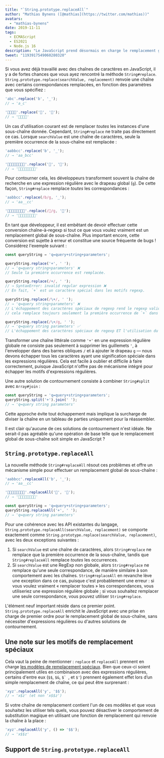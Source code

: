 ```yaml
---
title: "`String.prototype.replaceAll`"
author: "Mathias Bynens ([@mathias](https://twitter.com/mathias))"
avatars: 
  - "mathias-bynens"
date: 2019-11-11
tags: 
  - ECMAScript
  - ES2021
  - Node.js 16
description: "Le JavaScript prend désormais en charge le remplacement global de sous-chaînes grâce à la nouvelle API `String.prototype.replaceAll`."
tweet: "1193917549060280320"
---
```

Si vous avez déjà travaillé avec des chaînes de caractères en JavaScript, il y a de fortes chances que vous ayez rencontré la méthode `String#replace`. `String.prototype.replace(searchValue, replacement)` renvoie une chaîne avec certains correspondances remplacées, en fonction des paramètres que vous spécifiez :

<!--truncate-->
```js
'abc'.replace('b', '_');
// → 'a_c'

'🍏🍋🍊🍓'.replace('🍏', '🥭');
// → '🥭🍋🍊🍓'
```

Un cas d'utilisation courant est de remplacer _toutes_ les instances d'une sous-chaîne donnée. Cependant, `String#replace` ne traite pas directement ce cas. Lorsque `searchValue` est une chaîne de caractères, seule la première occurrence de la sous-chaîne est remplacée :

```js
'aabbcc'.replace('b', '_');
// → 'aa_bcc'

'🍏🍏🍋🍋🍊🍊🍓🍓'.replace('🍏', '🥭');
// → '🥭🍏🍋🍋🍊🍊🍓🍓'
```

Pour contourner cela, les développeurs transforment souvent la chaîne de recherche en une expression régulière avec le drapeau global (`g`). De cette façon, `String#replace` remplace _toutes_ les correspondances :

```js
'aabbcc'.replace(/b/g, '_');
// → 'aa__cc'

'🍏🍏🍋🍋🍊🍊🍓🍓'.replace(/🍏/g, '🥭');
// → '🥭🥭🍋🍋🍊🍊🍓🍓'
```

En tant que développeur, il est embêtant de devoir effectuer cette conversion chaîne-à-regexp si tout ce que vous voulez vraiment est un remplacement global de sous-chaîne. Plus important encore, cette conversion est sujette à erreur et constitue une source fréquente de bugs ! Considérez l'exemple suivant :

```js
const queryString = 'q=query+string+parameters';

queryString.replace('+', ' ');
// → 'q=query string+parameters' ❌
// Seule la première occurrence est remplacée.

queryString.replace(/+/, ' ');
// → SyntaxError: invalid regular expression ❌
// En fait, `+` est un caractère spécial dans les motifs regexp.

queryString.replace(/\+/, ' ');
// → 'q=query string+parameters' ❌
// L'échappement des caractères spéciaux de regexp rend le regexp valide, mais
// cela remplace toujours seulement la première occurrence de `+` dans la chaîne.

queryString.replace(/\+/g, ' ');
// → 'q=query string parameters' ✅
// L'échappement des caractères spéciaux de regexp ET l'utilisation du drapeau `g` font que ça marche.
```

Transformer une chaîne littérale comme `'+'` en une expression régulière globale ne consiste pas seulement à supprimer les guillemets `'`, à l'envelopper dans des barres obliques `/` et à ajouter le drapeau `g` — nous devons échapper tous les caractères ayant une signification spéciale dans les expressions régulières. Cela est facile à oublier et difficile à faire correctement, puisque JavaScript n'offre pas de mécanisme intégré pour échapper les motifs d'expressions régulières.

Une autre solution de contournement consiste à combiner `String#split` avec `Array#join` :

```js
const queryString = 'q=query+string+parameters';
queryString.split('+').join(' ');
// → 'q=query string parameters'
```

Cette approche évite tout échappement mais implique la surcharge de diviser la chaîne en un tableau de parties uniquement pour la réassembler.

Il est clair qu'aucune de ces solutions de contournement n'est idéale. Ne serait-il pas agréable qu'une opération de base telle que le remplacement global de sous-chaîne soit simple en JavaScript ?

## `String.prototype.replaceAll`

La nouvelle méthode `String#replaceAll` résout ces problèmes et offre un mécanisme simple pour effectuer un remplacement global de sous-chaîne :

```js
'aabbcc'.replaceAll('b', '_');
// → 'aa__cc'

'🍏🍏🍋🍋🍊🍊🍓🍓'.replaceAll('🍏', '🥭');
// → '🥭🥭🍋🍋🍊🍊🍓🍓'

const queryString = 'q=query+string+parameters';
queryString.replaceAll('+', ' ');
// → 'q=query string parameters'
```

Pour une cohérence avec les API existantes du langage, `String.prototype.replaceAll(searchValue, replacement)` se comporte exactement comme `String.prototype.replace(searchValue, replacement)`, avec les deux exceptions suivantes :

1. Si `searchValue` est une chaîne de caractères, alors `String#replace` ne remplace que la première occurrence de la sous-chaîne, tandis que `String#replaceAll` remplace _toutes_ les occurrences.
1. Si `searchValue` est une RegExp non globale, alors `String#replace` ne remplace qu'une seule correspondance, de manière similaire à son comportement avec les chaînes. `String#replaceAll` en revanche lève une exception dans ce cas, puisque c'est probablement une erreur : si vous voulez vraiment « remplacer toutes » les correspondances, vous utiliseriez une expression régulière globale ; si vous souhaitez remplacer une seule correspondance, vous pouvez utiliser `String#replace`.

L'élément neuf important réside dans ce premier point. `String.prototype.replaceAll` enrichit le JavaScript avec une prise en charge de premier ordre pour le remplacement global de sous-chaîne, sans nécessiter d'expressions régulières ou d'autres solutions de contournement.

## Une note sur les motifs de remplacement spéciaux

Cela vaut la peine de mentionner : `replace` et `replaceAll` prennent en charge [les modèles de remplacement spéciaux](https://developer.mozilla.org/en-US/docs/Web/JavaScript/Reference/Global_Objects/String/replace#specifying_a_string_as_the_replacement). Bien que ceux-ci soient principalement utiles en combinaison avec des expressions régulières, certains d'entre eux (`$$`, `$&`, ``$` ``, et `$'`) prennent également effet lors d’un simple remplacement de chaîne, ce qui peut être surprenant :

```js
'xyz'.replaceAll('y', '$$');
// → 'x$z' (et non 'x$$z')
```

Si votre chaîne de remplacement contient l'un de ces modèles et que vous souhaitez les utiliser tels quels, vous pouvez désactiver le comportement de substitution magique en utilisant une fonction de remplacement qui renvoie la chaîne à la place :

```js
'xyz'.replaceAll('y', () => '$$');
// → 'x$$z'
```

## Support de `String.prototype.replaceAll`

<feature-support chrome="85 https://bugs.chromium.org/p/v8/issues/detail?id=9801"
                 firefox="77 https://bugzilla.mozilla.org/show_bug.cgi?id=1608168#c8"
                 safari="13.1 https://webkit.org/blog/10247/new-webkit-features-in-safari-13-1/"
                 nodejs="16"
                 babel="yes https://github.com/zloirock/core-js#ecmascript-string-and-regexp"></feature-support>
